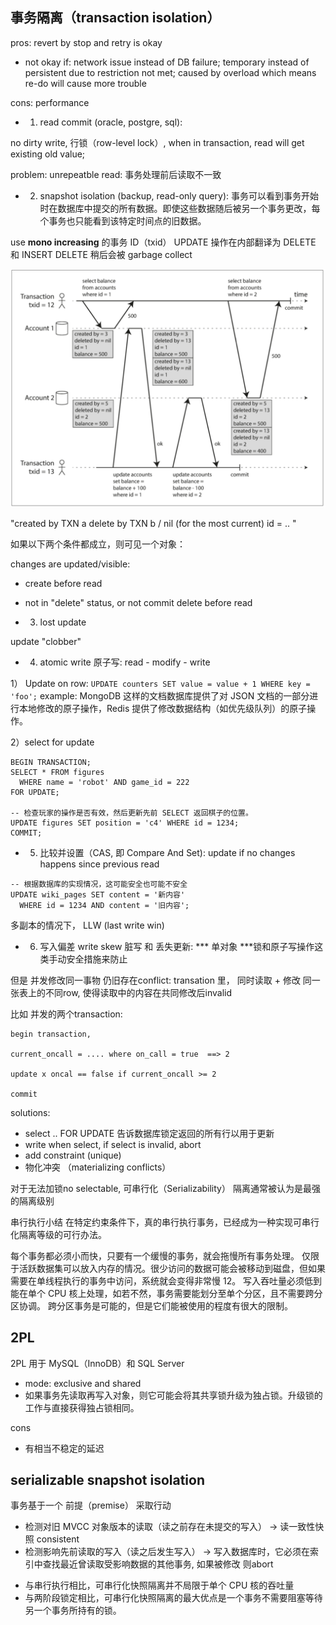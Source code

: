 ## 事务隔离（transaction isolation）

pros: revert by stop and retry is okay
- not okay if: network issue instead of DB failure; temporary instead of persistent due to restriction not met; caused by overload which means re-do will cause more trouble

cons: performance

- 1. read commit (oracle, postgre, sql):

no dirty write,  行锁（row-level lock）, when in transaction, read will get existing old value;


problem: unrepeatble read:
事务处理前后读取不一致


- 2. snapshot isolation (backup, read-only query):
事务可以看到事务开始时在数据库中提交的所有数据。即使这些数据随后被另一个事务更改，每个事务也只能看到该特定时间点的旧数据。

use **mono increasing** 的事务 ID（txid）
UPDATE 操作在内部翻译为 DELETE 和 INSERT
DELETE 稍后会被 garbage collect

![](./fig7-7.png)

"created by TXN a
 delete by TXN b / nil (for the most current)
 id = ..
"

如果以下两个条件都成立，则可见一个对象：

changes are updated/visible:
- create  before read
- not in "delete" status, or not commit delete before read


- 3. lost update

update "clobber"


- 4. atomic write 原子写: read - modify - write

1） Update on row: `UPDATE counters SET value = value + 1 WHERE key = 'foo';`
example: MongoDB 这样的文档数据库提供了对 JSON 文档的一部分进行本地修改的原子操作，Redis 提供了修改数据结构（如优先级队列）的原子操作。

2）select for update
```
BEGIN TRANSACTION;
SELECT * FROM figures
  WHERE name = 'robot' AND game_id = 222
FOR UPDATE;

-- 检查玩家的操作是否有效，然后更新先前 SELECT 返回棋子的位置。
UPDATE figures SET position = 'c4' WHERE id = 1234;
COMMIT;

```

- 5. 比较并设置（CAS, 即 Compare And Set): update if no changes happens since previous read

```
-- 根据数据库的实现情况，这可能安全也可能不安全
UPDATE wiki_pages SET content = '新内容'
  WHERE id = 1234 AND content = '旧内容';
```

多副本的情况下， LLW (last write win)


- 6. 写入偏差 write skew
脏写 和 丢失更新:
*** 单对象 ***锁和原子写操作这类手动安全措施来防止

但是 并发修改同一事物 仍旧存在conflict:
transation 里， 同时读取 + 修改 同一张表上的不同row, 使得读取中的内容在共同修改后invalid

比如 并发的两个transaction:
```
begin transaction,

current_oncall = .... where on_call = true  ==> 2

update x oncal == false if current_oncall >= 2

commit
```

solutions:
- select .. FOR UPDATE 告诉数据库锁定返回的所有行以用于更新
- write when select, if select is invalid, abort
- add constraint (unique)
- 物化冲突 （materializing conflicts）

对于无法加锁no selectable,  可串行化（Serializability） 隔离通常被认为是最强的隔离级别


串行执行小结
在特定约束条件下，真的串行执行事务，已经成为一种实现可串行化隔离等级的可行办法。

每个事务都必须小而快，只要有一个缓慢的事务，就会拖慢所有事务处理。
仅限于活跃数据集可以放入内存的情况。很少访问的数据可能会被移动到磁盘，但如果需要在单线程执行的事务中访问，系统就会变得非常慢 12。
写入吞吐量必须低到能在单个 CPU 核上处理，如若不然，事务需要能划分至单个分区，且不需要跨分区协调。
跨分区事务是可能的，但是它们能被使用的程度有很大的限制。


## 2PL
2PL 用于 MySQL（InnoDB）和 SQL Server
- mode: exclusive and shared
- 如果事务先读取再写入对象，则它可能会将其共享锁升级为独占锁。升级锁的工作与直接获得独占锁相同。

cons
- 有相当不稳定的延迟


## serializable snapshot isolation
事务基于一个 前提（premise） 采取行动
* 检测对旧 MVCC 对象版本的读取（读之前存在未提交的写入） -> 读一致性快照 consistent
* 检测影响先前读取的写入（读之后发生写入） -> 写入数据库时，它必须在索引中查找最近曾读取受影响数据的其他事务, 如果被修改 则abort


- 与串行执行相比，可串行化快照隔离并不局限于单个 CPU 核的吞吐量
- 与两阶段锁定相比，可串行化快照隔离的最大优点是一个事务不需要阻塞等待另一个事务所持有的锁。
